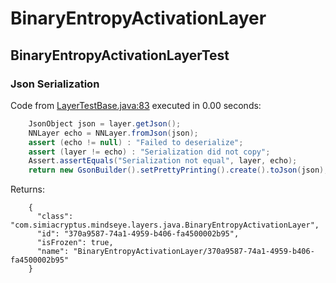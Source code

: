 # BinaryEntropyActivationLayer
## BinaryEntropyActivationLayerTest
### Json Serialization
Code from [LayerTestBase.java:83](../../../../../../../../MindsEye/src/test/java/com/simiacryptus/mindseye/layers/LayerTestBase.java#L83) executed in 0.00 seconds: 
```java
    JsonObject json = layer.getJson();
    NNLayer echo = NNLayer.fromJson(json);
    assert (echo != null) : "Failed to deserialize";
    assert (layer != echo) : "Serialization did not copy";
    Assert.assertEquals("Serialization not equal", layer, echo);
    return new GsonBuilder().setPrettyPrinting().create().toJson(json);
```

Returns: 

```
    {
      "class": "com.simiacryptus.mindseye.layers.java.BinaryEntropyActivationLayer",
      "id": "370a9587-74a1-4959-b406-fa4500002b95",
      "isFrozen": true,
      "name": "BinaryEntropyActivationLayer/370a9587-74a1-4959-b406-fa4500002b95"
    }
```



